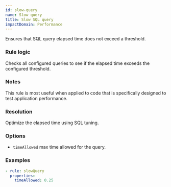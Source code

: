 ```yaml
---
id: slow-query
name: Slow query
title: Slow SQL query
impactDomain: Performance
---
```


Ensures that SQL query elapsed time does not exceed a threshold.

### Rule logic

Checks all configured queries to see if the elapsed time exceeds the configured threshold.

### Notes

This rule is most useful when applied to code that is specifically designed to test application
performance.

### Resolution

Optimize the elapsed time using SQL tuning.

### Options

- `timeAllowed` max time allowed for the query.

### Examples

```yaml
- rule: slowQuery
  properties:
    timeAllowed: 0.25
```

